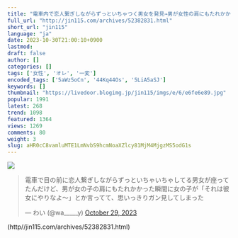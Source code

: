 ```yaml
---
title: "電車内で恋人繋ぎしながらずっといちゃつく男女を発見→男が女性の肩にもたれかかった瞬間、女性が発した一言で現場の空気が一変する どういうことなのこれ… "
full_url: "http://jin115.com/archives/52382831.html"
short_url: "jin115"
language: "ja"
date: 2023-10-30T21:00:10+0900
lastmod: 
draft: false
author: []
categories: []
tags: ['女性', 'オレ', '一変']
encoded_tags: ['5aWz5oCn', '44Kq44Os', '5LiA5aSJ']
keywords: []
thumbnail: "https://livedoor.blogimg.jp/jin115/imgs/e/6/e6fe6e89.jpg"
popular: 1991
latest: 268
trend: 1098
featured: 1364
views: 1269
comments: 80
weight: 3
slug: aHR0cC8vamluMTE1LmNvbS9hcmNoaXZlcy81MjM4MjgzMS5odG1s
---
```


![](https://livedoor.blogimg.jp/jin115/imgs/e/6/e6fe6e89.jpg)

<blockquote class='twitter-tweet'><p lang='ja' dir='ltr'>電車で目の前に恋人繋ぎしながらずっといちゃいちゃしてる男女が座ってたんだけど、男が女の子の肩にもたれかかった瞬間に女の子が「それは彼女にやりなよ〜」とか言ってて、思いっきりガン見してしまった</p>— わい (@wa_____y) <a href='https//twitter.com/wa_____y/status/1718513745021067549?ref_src=twsrc%5Etfw'>October 29, 2023</a></blockquote> 

(http//jin115.com/archives/52382831.html)
